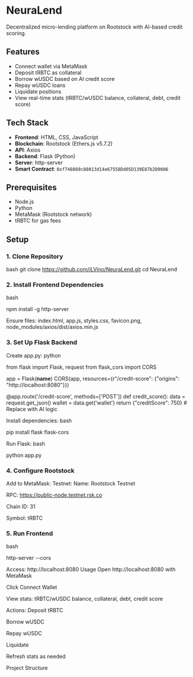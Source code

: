 # NeuraLend

Decentralized micro-lending platform on Rootstock with AI-based credit scoring.

## Features
- Connect wallet via MetaMask
- Deposit tRBTC as collateral
- Borrow wUSDC based on AI credit score
- Repay wUSDC loans
- Liquidate positions
- View real-time stats (tRBTC/wUSDC balance, collateral, debt, credit score)

## Tech Stack
- **Frontend**: HTML, CSS, JavaScript
- **Blockchain**: Rootstock (Ethers.js v5.7.2)
- **API**: Axios
- **Backend**: Flask (Python)
- **Server**: http-server
- **Smart Contract**: `0xf748869c88013d14e67558Dd05D139E87b2D9086`

## Prerequisites
- Node.js
- Python
- MetaMask (Rootstock network)
- tRBTC for gas fees

## Setup

### 1. Clone Repository

bash
git clone https://github.com/iLVino/NeuraLend.git
cd NeuraLend

### 2. Install Frontend Dependencies
bash

npm install -g http-server

Ensure files: index.html, app.js, styles.css, favicon.png, node_modules/axios/dist/axios.min.js
### 3. Set Up Flask Backend
Create app.py:
python

from flask import Flask, request
from flask_cors import CORS

app = Flask(__name__)
CORS(app, resources={r"/credit-score": {"origins": "http://localhost:8080"}})

@app.route('/credit-score', methods=['POST'])
def credit_score():
    data = request.get_json()
    wallet = data.get('wallet')
    return {"creditScore": 750}  # Replace with AI logic

Install dependencies:
bash

pip install flask flask-cors

Run Flask:
bash

python app.py

### 4. Configure Rootstock
Add to MetaMask:
Testnet:
Name: Rootstock Testnet

RPC: https://public-node.testnet.rsk.co

Chain ID: 31

Symbol: tRBTC

### 5. Run Frontend
bash

http-server --cors

Access: http://localhost:8080
Usage
Open http://localhost:8080 with MetaMask

Click Connect Wallet

View stats: tRBTC/wUSDC balance, collateral, debt, credit score

Actions:
Deposit tRBTC

Borrow wUSDC

Repay wUSDC

Liquidate

Refresh stats as needed

Project Structure
